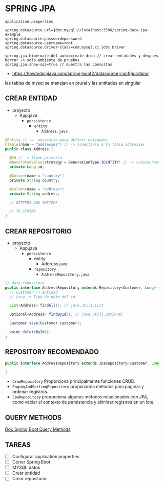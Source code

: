 # SPRING JPA

`application.properties`

```
spring.datasource.url=jdbc:mysql://localhost:3306/spring-data-jpa-example
spring.datasource.password=password
spring.datasource.username=root
spring.datasource.driver-class=com.mysql.cj.jdbc.Driver

spring.jpa.hibernate.ddl-auto=create-drop // crear entidades y despues borrar -> solo ambiente de pruebas
spring.jpa.show-sql=true // muestra las consultas
```

- https://howtodoinjava.com/spring-boot2/datasource-configuration/

las tablas de mysql se manejan en prural y las entitades en singular

## CREAR ENTIDAD
- proyecto
  - App.java
    - `persistence`
      - `entity`
        - `Address.java`

```java
@Entity // ->  necesaria para definir entidades
@Table(name = "addresses") // -> conectarla a la tabla addresses
public class Address {

  @Id // -> llave primaria
  @GeneratedValue(strategy = GenerationType.IDENTITY) // -> autoincremental
  private Long id;

  @Column(name = "country")
  private String country;

  @Column(name = "address")
  private String address;

  // GETTERS AND SETTERS

  // TO STRING
}

```

## CREAR REPOSITORIO
- proyecto
  - App.java
    - `persistence`
      - entity
        - Address.java
      - `repository`
        - `AddressRepository.java`
       
```java
// data.repository
public interface AddressRepository extends Repository<Customer, Long> {
  // Customer -> entidad
  // Long -> Tipo de dato del id

  List<Address> findAll(); // java.utils.List

  Optional<Address> findById(); // java.utils.Optional

  Customer save(Customer customer);

  voide deleteById();
}
```

## REPOSITORY RECOMENDADO

```java
public interface AddressRepository extends JpaRepository<Customer, Long> {

}
```

- `CrudRepository` Proporciona principalmente funciones CRUD.
- `PagingAndSortingRepository` proporciona métodos para paginar y ordenar registros.
- `JpaRepository` proporciona algunos métodos relacionados con JPA, como vaciar el contexto de persistencia y eliminar registros en un lote.

## QUERY METHODS
[Doc Spring Boot Query Methods](https://docs.spring.io/spring-data/jpa/reference/jpa/query-methods.html)

## TAREAS

- [ ] Configurar application properties
- [ ] Correr Spring Boot
- [ ] MYSQL datos
- [ ] Crear entidad
- [ ] Crear repositorio
